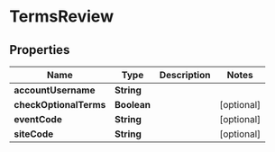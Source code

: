 

# TermsReview


## Properties

Name | Type | Description | Notes
------------ | ------------- | ------------- | -------------
**accountUsername** | **String** |  | 
**checkOptionalTerms** | **Boolean** |  |  [optional]
**eventCode** | **String** |  |  [optional]
**siteCode** | **String** |  |  [optional]



